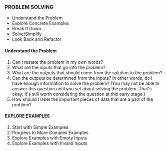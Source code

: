 ### PROBLEM SOLVING
- Understand the Problem
- Explore Concrete Examples
- Break It Down
- Solve/Simplify
- Look Back and Refactor

#### Understand the Problem
1) Can I restate the problem in my own words?
2) What are the inputs that go into the problem?
3) What are the outputs that should come from the solution to the problem?
4) Can the outputs be determined from the inputs? In other words, do I have enough information to solve the problem? (You may not be able to answer this question until you set about solving the problem. That's okay; it's still worth considering the question at this early stage.)
5) How should I label the important pieces of data that are a part of the problem?

#### EXPLORE EXAMPLES
1) Start with Simple Examples
2) Progress to More Complex Examples
3) Explore Examples with Empty Inputs
4) Explore Examples with Invalid Inputs
